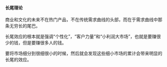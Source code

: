 #### 长尾理论

商业和文化的未来不在热门产品，不在传统需求曲线的头部，而在于需求曲线中那条无穷长的尾巴。

长尾效应的根本就是强调“个性化”，“客户力量”和“小利润大市场”，也就是要赚很少的钱，但是要赚很多人的钱。

要将市场细分到很细很小的时候，然后就会发现这些细小市场的累计会带来明显的长尾的效应。